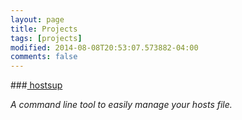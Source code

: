 ```yaml
---
layout: page
title: Projects
tags: [projects]
modified: 2014-08-08T20:53:07.573882-04:00
comments: false
---
```


###[<i class="fa fw fa-github"></i> hostsup](http://github.com/damonkelley/hostsup)

_A command line tool to easily manage your hosts file._

